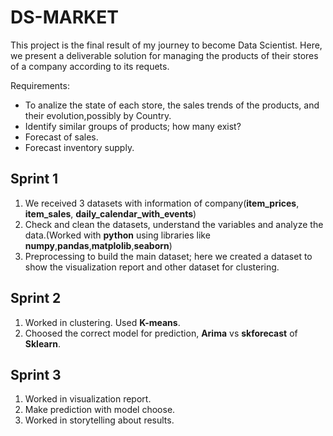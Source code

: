 # DS-MARKET 

This project is the final result of my journey to become Data Scientist. Here, we present a deliverable solution for managing the products of their stores of a company according to its requets.

Requirements:
- To analize the state of each store, the sales trends of the products, and their evolution,possibly by Country.
- Identify similar groups of products; how many exist?
- Forecast of sales.
- Forecast inventory supply.

## Sprint 1

1. We received 3 datasets with information of company(__item_prices__, __item_sales__, __daily_calendar_with_events__)
2. Check and clean the datasets, understand the variables and analyze the data.(Worked with **python** using libraries like **numpy**,**pandas**,**matplolib**,**seaborn**)
3. Preprocessing to build the main dataset; here we created a dataset to show the visualization report and other dataset for clustering.

## Sprint 2

1. Worked in clustering. Used **K-means**.
2. Choosed the correct model for prediction, **Arima** vs **skforecast** of **Sklearn**.

## Sprint 3

1. Worked in visualization report.
2. Make prediction with model choose.
3. Worked in storytelling about results.


